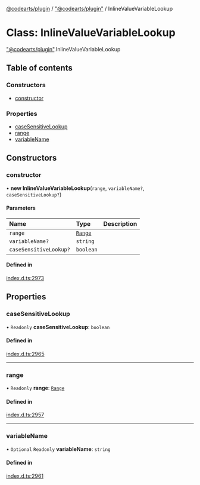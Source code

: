 [@codearts/plugin](../README.md) / ["@codearts/plugin"](../modules/_codearts_plugin_.md) / InlineValueVariableLookup

# Class: InlineValueVariableLookup

["@codearts/plugin"](../modules/_codearts_plugin_.md).InlineValueVariableLookup

## Table of contents

### Constructors

- [constructor](codearts_plugin_.InlineValueVariableLookup.md#constructor)

### Properties

- [caseSensitiveLookup](codearts_plugin_.InlineValueVariableLookup.md#casesensitivelookup)
- [range](codearts_plugin_.InlineValueVariableLookup.md#range)
- [variableName](codearts_plugin_.InlineValueVariableLookup.md#variablename)

## Constructors

### constructor

• **new InlineValueVariableLookup**(`range`, `variableName?`, `caseSensitiveLookup?`)

#### Parameters

| Name | Type | Description |
| :------ | :------ | :------ |
| `range` | [`Range`](codearts_plugin_.Range.md) |  |
| `variableName?` | `string` |  |
| `caseSensitiveLookup?` | `boolean` |  |

#### Defined in

[index.d.ts:2973](https://github.com/huaweicloud/cloudide-plugin-api/blob/3b0eee8/index.d.ts#L2973)

## Properties

### caseSensitiveLookup

• `Readonly` **caseSensitiveLookup**: `boolean`

#### Defined in

[index.d.ts:2965](https://github.com/huaweicloud/cloudide-plugin-api/blob/3b0eee8/index.d.ts#L2965)

___

### range

• `Readonly` **range**: [`Range`](codearts_plugin_.Range.md)

#### Defined in

[index.d.ts:2957](https://github.com/huaweicloud/cloudide-plugin-api/blob/3b0eee8/index.d.ts#L2957)

___

### variableName

• `Optional` `Readonly` **variableName**: `string`

#### Defined in

[index.d.ts:2961](https://github.com/huaweicloud/cloudide-plugin-api/blob/3b0eee8/index.d.ts#L2961)
